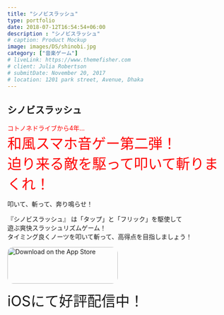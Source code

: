 ```yaml
---
title: "シノビスラッシュ"
type: portfolio
date: 2018-07-12T16:54:54+06:00
description : "シノビスラッシュ"
# caption: Product Mockup
image: images/DS/shinobi.jpg
category: ["音楽ゲーム"]
# liveLink: https://www.themefisher.com
# client: Julia Robertson
# submitDate: November 20, 2017
# location: 1201 park street, Avenue, Dhaka
---
```

## シノビスラッシュ

<div style="color:red">コトノネドライブから4年...</div>  
<div style="font-size: xx-large;color:red">和風スマホ音ゲー第二弾！</div>  
<div style="font-size: xx-large;color:red">迫り来る敵を駆って叩いて斬りまくれ！</div>

叩いて、斬って、奔り鳴らせ！

『シノビスラッシュ』 は「タップ」と「フリック」を駆使して  
遊ぶ爽快スラッシュリズムゲーム！  
タイミング良くノーツを叩いて斬って、高得点を目指しましょう！

<a href="https://apps.apple.com/us/app/%E3%82%B7%E3%83%8E%E3%83%93%E3%82%B9%E3%83%A9%E3%83%83%E3%82%B7%E3%83%A5/id1551472822?itsct=apps_box_badge&amp;itscg=30200" style="display: inline-block; overflow: hidden; border-radius: 13px; width: 250px; height: 83px;"><img src="https://tools.applemediaservices.com/api/badges/download-on-the-app-store/black/ja-jp?size=250x83&amp;releaseDate=1636070400&h=ac055994625205740de26556a2530e72" alt="Download on the App Store" style="border-radius: 13px; width: 250px; height: 83px;"></a>
<div style="font-size: xx-large;">iOSにて好評配信中！</div>
